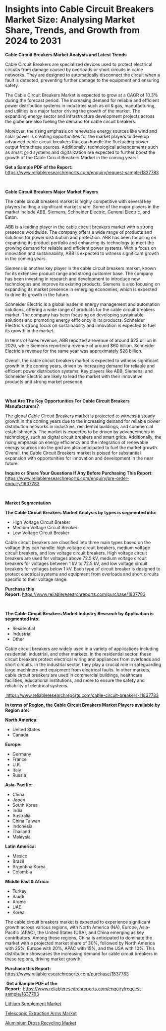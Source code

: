 <p><h1>Insights into Cable Circuit Breakers Market Size: Analysing Market Share, Trends, and Growth from 2024 to 2031</h1></p><p><strong>Cable Circuit Breakers Market Analysis and Latest Trends</strong></p>
<p><p>Cable Circuit Breakers are specialized devices used to protect electrical circuits from damage caused by overloads or short circuits in cable networks. They are designed to automatically disconnect the circuit when a fault is detected, preventing further damage to the equipment and ensuring safety.</p><p>The Cable Circuit Breakers Market is expected to grow at a CAGR of 10.3% during the forecast period. The increasing demand for reliable and efficient power distribution systems in industries such as oil & gas, manufacturing, and utilities is a major factor driving the growth of the market. The expanding energy sector and infrastructure development projects across the globe are also fueling the demand for cable circuit breakers.</p><p>Moreover, the rising emphasis on renewable energy sources like wind and solar power is creating opportunities for the market players to develop advanced cable circuit breakers that can handle the fluctuating power output from these sources. Additionally, technological advancements such as smart grid systems and digitalization are expected to further boost the growth of the Cable Circuit Breakers Market in the coming years.</p></p>
<p><strong>Get a Sample PDF of the Report:&nbsp;</strong> <a href="https://www.reliableresearchreports.com/enquiry/request-sample/1837783">https://www.reliableresearchreports.com/enquiry/request-sample/1837783</a></p>
<p>&nbsp;</p>
<p><strong>Cable Circuit Breakers Major Market Players</strong></p>
<p><p>The cable circuit breakers market is highly competitive with several key players holding a significant market share. Some of the major players in the market include ABB, Siemens, Schneider Electric, General Electric, and Eaton.</p><p>ABB is a leading player in the cable circuit breakers market with a strong presence worldwide. The company offers a wide range of products and solutions for power distribution and protection. ABB has been focusing on expanding its product portfolio and enhancing its technology to meet the growing demand for reliable and efficient power systems. With a focus on innovation and sustainability, ABB is expected to witness significant growth in the coming years.</p><p>Siemens is another key player in the cable circuit breakers market, known for its extensive product range and strong customer base. The company has been investing in research and development to introduce new technologies and improve its existing products. Siemens is also focusing on expanding its market presence in emerging economies, which is expected to drive its growth in the future.</p><p>Schneider Electric is a global leader in energy management and automation solutions, offering a wide range of products for the cable circuit breakers market. The company has been focusing on developing sustainable solutions and promoting energy efficiency in its products. Schneider Electric's strong focus on sustainability and innovation is expected to fuel its growth in the market.</p><p>In terms of sales revenue, ABB reported a revenue of around $25 billion in 2020, while Siemens reported a revenue of around $60 billion. Schneider Electric's revenue for the same year was approximately $28 billion.</p><p>Overall, the cable circuit breakers market is expected to witness significant growth in the coming years, driven by increasing demand for reliable and efficient power distribution systems. Key players like ABB, Siemens, and Schneider Electric are likely to lead the market with their innovative products and strong market presence.</p></p>
<p>&nbsp;</p>
<p><strong>What Are The Key Opportunities For Cable Circuit Breakers Manufacturers?</strong></p>
<p><p>The global Cable Circuit Breakers market is projected to witness a steady growth in the coming years due to the increasing demand for reliable power distribution networks in industries, residential buildings, and commercial establishments. The market is expected to be driven by advancements in technology, such as digital circuit breakers and smart grids. Additionally, the rising emphasis on energy efficiency and the integration of renewable energy sources into the grid are also anticipated to fuel the market growth. Overall, the Cable Circuit Breakers market is poised for substantial expansion with opportunities for innovation and development in the near future.</p></p>
<p><strong>Inquire or Share Your Questions If Any Before Purchasing This Report:</strong> <a href="https://www.reliableresearchreports.com/enquiry/pre-order-enquiry/1837783">https://www.reliableresearchreports.com/enquiry/pre-order-enquiry/1837783</a></p>
<p>&nbsp;</p>
<p><strong>Market Segmentation</strong></p>
<p><strong>The Cable Circuit Breakers Market Analysis by types is segmented into:</strong></p>
<p><ul><li>High Voltage Circuit Breaker</li><li>Medium Voltage Circuit Breaker</li><li>Low Voltage Circuit Breaker</li></ul></p>
<p><p>Cable circuit breakers are classified into three main types based on the voltage they can handle: high voltage circuit breakers, medium voltage circuit breakers, and low voltage circuit breakers. High voltage circuit breakers are used for voltages above 72.5 kV, medium voltage circuit breakers for voltages between 1 kV to 72.5 kV, and low voltage circuit breakers for voltages below 1 kV. Each type of circuit breaker is designed to protect electrical systems and equipment from overloads and short circuits specific to their voltage range.</p></p>
<p><strong>Purchase this Report:&nbsp;</strong><a href="https://www.reliableresearchreports.com/purchase/1837783">https://www.reliableresearchreports.com/purchase/1837783</a></p>
<p>&nbsp;</p>
<p><strong>The Cable Circuit Breakers Market Industry Research by Application is segmented into:</strong></p>
<p><ul><li>Residential</li><li>Industrial</li><li>Other</li></ul></p>
<p><p>Cable circuit breakers are widely used in a variety of applications including residential, industrial, and other markets. In the residential sector, these circuit breakers protect electrical wiring and appliances from overloads and short circuits. In the industrial sector, they play a crucial role in safeguarding large machinery and equipment from electrical faults. In other markets, cable circuit breakers are used in commercial buildings, healthcare facilities, educational institutions, and more to ensure the safety and reliability of electrical systems.</p></p>
<p><a href="https://www.reliableresearchreports.com/cable-circuit-breakers-r1837783">&nbsp;https://www.reliableresearchreports.com/cable-circuit-breakers-r1837783</a></p>
<p><strong>In terms of Region, the Cable Circuit Breakers Market Players available by Region are:</strong></p>
<p>
    <p> <strong> North America: </strong>
        <ul>
            <li>United States</li>
            <li>Canada</li>
        </ul>
        </p> 
    <p> <strong> Europe: </strong>
        <ul>
            <li>Germany</li>
            <li>France</li>
            <li>U.K.</li>
            <li>Italy</li>
            <li>Russia</li>
        </ul>
        </p> 
    <p> <strong> Asia-Pacific: </strong>
        <ul>
            <li>China</li>
            <li>Japan</li>
            <li>South Korea</li>
            <li>India</li>
            <li>Australia</li>
            <li>China Taiwan</li>
            <li>Indonesia</li>
            <li>Thailand</li>
            <li>Malaysia</li>
        </ul>
        </p> 
    <p> <strong> Latin America: </strong>
        <ul>
            <li>Mexico</li>
            <li>Brazil</li>
            <li>Argentina Korea</li>
            <li>Colombia</li>
        </ul>
        </p> 
    <p> <strong> Middle East & Africa: </strong>
        <ul>
            <li>Turkey</li>
            <li>Saudi</li>
            <li>Arabia</li>
            <li>UAE</li>
            <li>Korea</li>
        </ul>
    </p>
    </p>
<p><p>The cable circuit breakers market is expected to experience significant growth across various regions, with North America (NA), Europe, Asia-Pacific (APAC), the United States (USA), and China emerging as key contributors. Among these regions, China is anticipated to dominate the market with a projected market share of 30%, followed by North America with 25%, Europe with 20%, APAC with 15%, and the USA with 10%. This distribution showcases the increasing demand for cable circuit breakers in these regions, driving market growth.</p></p>
<p><strong>Purchase this Report: </strong><a href="https://www.reliableresearchreports.com/purchase/1837783">https://www.reliableresearchreports.com/purchase/1837783</a></p>
<p>&nbsp;<strong>Get a Sample PDF of the Report:&nbsp;&nbsp;</strong><a href="https://www.reliableresearchreports.com/enquiry/request-sample/1837783">https://www.reliableresearchreports.com/enquiry/request-sample/1837783</a></p>
<p><strong></strong></p>
<p><p><a href="https://silk-columnist-571.notion.site/Lithium-Supplement-Market-Furnishes-Information-on-Market-Share-Market-Trends-and-Market-Growth-de4af3fcc5a847108ffc5a2a4d50010f">Lithium Supplement Market</a></p><p><a href="https://github.com/JameTravis/Market-Research-Report-List-4/blob/main/telescopic-extraction-arms-market.md">Telescopic Extraction Arms Market</a></p><p><a href="https://cat-emmental-94b.notion.site/Aluminium-Dross-Recycling-Market-Furnishes-Information-on-Market-Share-Market-Trends-and-Market-Gr-8c353cc6adfc43f68c0331dbf4c00419">Aluminium Dross Recycling Market</a></p></p>